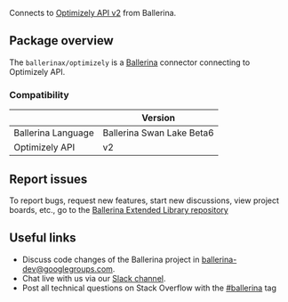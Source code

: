 Connects to [Optimizely API v2](https://www.optimizely.com/) from Ballerina.

## Package overview
The `ballerinax/optimizely` is a [Ballerina](https://ballerina.io/) connector connecting to Optimizely API.

### Compatibility
|                       | Version                       |
|-----------------------|-------------------------------|
| Ballerina Language    | Ballerina Swan Lake Beta6     | 
| Optimizely API        | v2                            |

## Report issues
To report bugs, request new features, start new discussions, view project boards, etc., go to the [Ballerina Extended Library repository](https://github.com/ballerina-platform/ballerina-extended-library)

## Useful links
- Discuss code changes of the Ballerina project in [ballerina-dev@googlegroups.com](mailto:ballerina-dev@googlegroups.com).
- Chat live with us via our [Slack channel](https://ballerina.io/community/slack/).
- Post all technical questions on Stack Overflow with the [#ballerina](https://stackoverflow.com/questions/tagged/ballerina) tag
